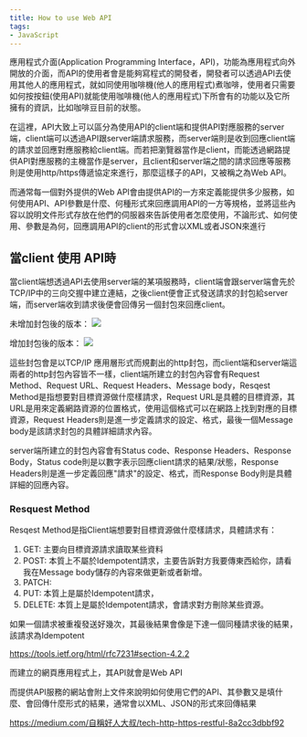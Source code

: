 ```yaml
---
title: How to use Web API
tags:
- JavaScript
---
```



應用程式介面(Application Programming Interface，API)，功能為應用程式向外開放的介面，而API的使用者會是能夠寫程式的開發者，開發者可以透過API去使用其他人的應用程式，就如同使用咖啡機(他人的應用程式)煮咖啡，使用者只需要如何按按鈕(使用API)就能使用咖啡機(他人的應用程式)下所會有的功能以及它所擁有的資訊，比如咖啡豆目前的狀態。

在這裡，API大致上可以區分為使用API的client端和提供API對應服務的server端，client端可以透過API跟server端請求服務，而server端則是收到回應client端的請求並回應對應服務給client端。而若把瀏覽器當作是client，而能透過網路提供API對應服務的主機當作是server，且client和server端之間的請求回應等服務則是使用http/https傳遞協定來進行，那麼這樣子的API，又被稱之為Web API。



而通常每一個對外提供的Web API會由提供API的一方來定義能提供多少服務，如何使用API、API參數是什麼、何種形式來回應調用API的一方等規格，並將這些內容以說明文件形式存放在他們的伺服器來告訴使用者怎麼使用，不論形式、如何使用、參數是為何，回應調用API的client的形式會以XML或者JSON來進行


## 當client 使用 API時
當client端想透過API去使用server端的某項服務時，client端會跟server端會先於TCP/IP中的三向交握中建立連結，之後client便會正式發送請求的封包給server端，而server端收到請求後便會回傳另一個封包來回應client。

未增加封包後的版本：
![](https://res.cloudinary.com/dqfxgtyoi/image/upload/v1631431354/blog/how2useAPI/client2server_rzjbgc.png)

增加封包後的版本：
![](https://res.cloudinary.com/dqfxgtyoi/image/upload/v1631433951/blog/how2useAPI/detail_client2server_k7juuv.png)


這些封包會是以TCP/IP 應用層形式而規劃出的http封包，而client端和server端這兩者的http封包內容皆不一樣，client端所建立的封包內容會有Request Method、Request URL、Request Headers、Message body，Resqest Method是指想要對目標資源做什麼樣請求，Request URL是具體的目標資源，其URL是用來定義網路資源的位置格式，使用這個格式可以在網路上找到對應的目標資源，Request Headers則是進一步定義請求的設定、格式，最後一個Message body是該請求封包的具體詳細請求內容。


server端所建立的封包內容會有Status code、Response Headers、Response Body，Status code則是以數字表示回應client請求的結果/狀態，Response Headers則是進一步定義回應"請求"的設定、格式，而Response Body則是具體詳細的回應內容。


### Resquest Method
Resqest Method是指Client端想要對目標資源做什麼樣請求，具體請求有：
1. GET: 主要向目標資源請求讀取某些資料
2. POST: 本質上不屬於Idempotent請求，主要告訴對方我要傳東西給你，請看我在Message body儲存的內容來做更新或者新增。
3. PATCH: 
4. PUT: 本質上是屬於Idempotent請求，
5. DELETE: 本質上是屬於Idempotent請求，會請求對方刪除某些資源。


如果一個請求被重複發送好幾次，其最後結果會像是下達一個同種請求後的結果，該請求為Idempotent

https://tools.ietf.org/html/rfc7231#section-4.2.2

而建立的網頁應用程式上，其API就會是Web API


而提供API服務的網站會附上文件來說明如何使用它們的API、其參數又是填什麼、會回傳什麼形式的結果，通常會以XML、JSON的形式來回傳結果





https://medium.com/自稱好人大叔/tech-http-https-restful-8a2cc3dbbf92




